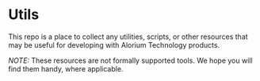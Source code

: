 # Utils
This repo is a place to collect any utilities, scripts, or other resources that may be useful for developing with Alorium Technology products.  

*NOTE:* These resources are not formally supported tools. We hope you will find them handy, where applicable.  

